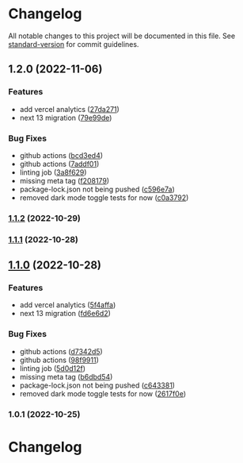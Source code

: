 # Changelog

All notable changes to this project will be documented in this file. See [standard-version](https://github.com/conventional-changelog/standard-version) for commit guidelines.

## 1.2.0 (2022-11-06)


### Features

* add vercel analytics ([27da271](https://github.com/marcohinen/marcohinen.me/commit/27da2719ea2a067fbb4d915fcf74fc4599e102ad))
* next 13 migration ([79e99de](https://github.com/marcohinen/marcohinen.me/commit/79e99de5ead3553e774ef368e06ce24820f5829b))


### Bug Fixes

* github actions ([bcd3ed4](https://github.com/marcohinen/marcohinen.me/commit/bcd3ed4aeac7b5ef7edfc280d1e535d9de734c5b))
* github actions ([7addf01](https://github.com/marcohinen/marcohinen.me/commit/7addf0139ea31eef7aec6dd6e47eb05d060b3f5b))
* linting job ([3a8f629](https://github.com/marcohinen/marcohinen.me/commit/3a8f62973049803e5b6411d15da229f990e7e088))
* missing meta tag ([f208179](https://github.com/marcohinen/marcohinen.me/commit/f208179133a8079ad2ad71d9fde2b22d08fd9c43))
* package-lock.json not being pushed ([c596e7a](https://github.com/marcohinen/marcohinen.me/commit/c596e7ab29933a870fd6251fe78973c637760bf6))
* removed dark mode toggle tests for now ([c0a3792](https://github.com/marcohinen/marcohinen.me/commit/c0a37921c902029f8e1647f8cebf8649c23b9b5d))

### [1.1.2](https://github.com/marcohinen/marcohinen.me/compare/v1.1.1...v1.1.2) (2022-10-29)

### [1.1.1](https://github.com/marcohinen/marcohinen.me/compare/v1.1.0...v1.1.1) (2022-10-28)

## [1.1.0](https://github.com/marcohinen/marcohinen.me/compare/v1.0.1...v1.1.0) (2022-10-28)


### Features

* add vercel analytics ([5f4affa](https://github.com/marcohinen/marcohinen.me/commit/5f4affafedf8137c86f09af37b68e720fe5ef4ab))
* next 13 migration ([fd6e6d2](https://github.com/marcohinen/marcohinen.me/commit/fd6e6d2cef388161acd2d5429c7222f452a8881b))


### Bug Fixes

* github actions ([d7342d5](https://github.com/marcohinen/marcohinen.me/commit/d7342d5e073c77773e2df39f077a3bb4526e36d0))
* github actions ([98f9911](https://github.com/marcohinen/marcohinen.me/commit/98f991174006a7198ccafae1d75166e69fc0828a))
* linting job ([5d0d12f](https://github.com/marcohinen/marcohinen.me/commit/5d0d12f299e3b126bd3d3df93ec415c9c5086761))
* missing meta tag ([b6dbd54](https://github.com/marcohinen/marcohinen.me/commit/b6dbd54f9b27ec45d320a7ccdb502533f95bb1ea))
* package-lock.json not being pushed ([c643381](https://github.com/marcohinen/marcohinen.me/commit/c643381895a0f9c0349fa4bb78fdb6505412e773))
* removed dark mode toggle tests for now ([2617f0e](https://github.com/marcohinen/marcohinen.me/commit/2617f0e97d680563975fdb04d932c4fbce908180))

### 1.0.1 (2022-10-25)

# Changelog

